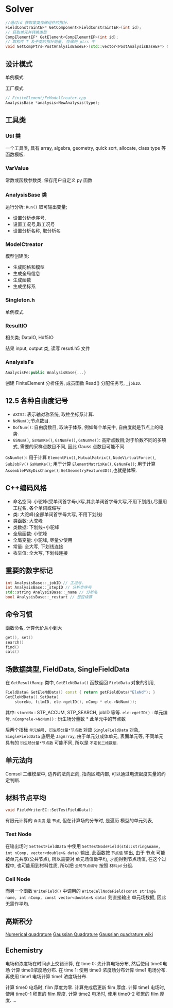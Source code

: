# Solver

```cpp
//通过id 获取某类存储组件的指针.
FieldConstraintEF* GetComponent<FieldConstraintEF>(int id);
// 获取单元并转换类型
CompElementEF* GetElement<CompElementEF>(int id);
// 取构件 T 及子类的指针向量, 存储到 ptrs 中
void GetCompPtrs<PostAnalysisBaseEF>(std::vector<PostAnalysisBaseEF*> &ptrs)
```

## 设计模式

单例模式

工厂模式

```cpp
// FiniteElement/FeModelCreator.cpp
AnalysisBase *analysis=NewAnalysis(type);
```

## 工具类

### Util 类

一个工具类, 具有
array, algebra, geometry, quick sort, allocate,
class type 等函数模板.

### VarValue

常数或函数参数类,
保存用户自定义 py 函数

### AnalysisBase 类

运行分析: `Run()`
取可输出变量;

+ 设置分析步序号,
+ 设置工况号,取工况号
+ 设置分析名称, 取分析名

### ModelCtreator

模型创建类:

+ 生成网格和模型
+ 生成全局信息
+ 生成函数
+ 生成坐标系

### Singleton.h

单例模式

### ResultIO

相关类; DataIO, Hdf5IO

结果 input, output 类,
读写 resutl.h5 文件

### AnalysisFe

```cpp
AnalysisFe:public AnalysisBase{...}
```

创建 FiniteElement 分析任务,
成员函数 Read() 分配任务号, `_jobID`.

## 12.5 各种自由度记号

+ `AXIS2`: 表示轴对称系统, 取柱坐标系计算.
+ `NdNum()`;节点数目.
+ `DofNum()`: 自由度数目, 取决于体系, 例如每个单元中, 自由度就是节点上的电势.
+ `GSNum()`, `GsNumKe()`, `GsNumFe()`, `GsNumVe()`: 高斯点数目;对于阶数不同的多项式, 需要的采样点数目不同, 因此 Gauss 点数目可能不同.

`GsNumVe()`: 用于计算 `ElementFin()`, `MutualMatrix()`, `NodeVirtualForce()`, `SubJobFv()`
`GsNumKe()`; 用于计算 `ElementMatrixKe()`,
`GsNumFe()`; 用于计算 `AssembleFVByDisCharge()`; `GetGeometryFeature3D()`,也就是体积.

## C++编码风格

+ 命名空间: 小驼峰(受单词首字母小写,其余单词首字母大写,不用下划线),尽量用工程名, 各个单词或缩写
+ 类: 大驼峰(全部单词首字母大写, 不用下划线)
+ 类函数: 大驼峰
+ 类数据: 下划线+小驼峰
+ 全局函数: 小驼峰
+ 全局变量: 小驼峰, 尽量少使用
+ 常量: 全大写, 下划线连接
+ 枚举值: 全大写, 下划线连接

## 重要的数字标记

```cpp
int AnalysisBase::_jobID // 工况号.
int AnalysisBase::_stepID // 分析步序号
std::string AnalysisBase::_name // 分析名
bool AnalysisBase::_restart // 是否续算
```

## 命令习惯

函数命名, 计算代价从小到大

```cpp
get(), set()
search()
find()
calc()
```

## 场数据类型, FieldData, SingleFieldData

在 `GetResultManip` 类中, `GetEleNdData()` 函数返回 `FieldData` 对象的引用,

```cpp
FieldData& GetEleNdData() const { return getFieldData("EleNd"); }
GetEleNdData().SetData(
    storeNo, filmID, ele->getID(), nComp * ele->NdNum());
```

其中:
`storeNo` : STP_ACCUM, STP_SEARCH, jobID 等等.
`ele->getID()` : 单元编号.
`nComp*ele->NdNum()` : 衍生场分量数 * 此单元中的节点数

后两个指标 `单元编号, 衍生场分量*节点数` 对应 `SingleFieldData` 对象,
`SingleFieldData` 底层是 `JagArray`,
由于单元分成体单元, 表面单元等, 不同单元具有的 `衍生场分量*节点数` 可能不同,
所以是 `不定长二维数组`.

## 单元法向

Comsol 二维模型中, 边界的法向正向, 指向区域内部,
可以通过电流密度矢量的约定判断.

## 材料节点平均

```cpp
void FieldWriterEC::SetTestFieldData()
```

有限元计算的 `自由度` 是 `节点`,
但在计算场的分布时, 是遍历 模型的单元列表,

### Test Node

在输出场时 `SetTestFieldData` 中使用
`SetTestNodeField(std::string&name, int nComp, vector<double>& data)` 输出,
此函数按 `节点值` 输出, 由于 节点 可能被单元共享(公共节点),
所以需要对 单元场值做平均, 才能得到节点场值,
在这个过程中, 也可能用到材料性质, 所以把 `全局节点编号` 按照 `材料id` 分组.

### Cell Node

而另一个函数 `WriteField()` 中调用的
`WriteCellNodeField(const string& name, int nComp, const vector<double>& data)`
则直接输出 单元场数据, 因此无需作平均.

## 高斯积分

[Numerical quadrature](https://finite-element.github.io/1_quadrature.html#extending-legendre-gausz-quadrature-to-two-dimensions)
[Gaussian Quadrature](https://mathworld.wolfram.com/GaussianQuadrature.html)
[Gaussian quadrature wiki](https://en.wikipedia.org/wiki/Gaussian_quadrature)

## Echemistry

电场和浓度场在时间步上交错计算,
在 time 0: 先计算电场分布, 然后使用 time0电场 计算 time0浓度场分布.
在 time 1: 使用 time0 浓度场分布计算 time1 电场分布. 再使用 time1 电场计算 time1 浓度场分布.

计算 time0 电场时, film 厚度为零. 计算完成后更新 film 厚度.
计算 time1 电场时, 使用 time0-1 积累的 film 厚度.
计算 time2 电场时, 使用 time0-2 积累的 film 厚度.
...
